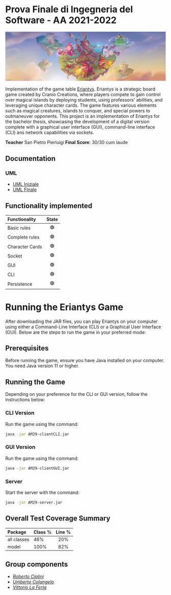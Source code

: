 # Prova Finale di Ingegneria del Software - AA 2021-2022

![alt text](src/main/resources/Graphical_Assets/Eriantys_slider.jpg)

Implementation of the game table [Eriantys](https://www.craniocreations.it/prodotto/eriantys/).
Eriantys is a strategic board game created by Cranio Creations, where players compete to gain control over magical islands by deploying students, using professors' abilities, and leveraging unique character cards. The game features various elements such as magical creatures, islands to conquer, and special powers to outmaneuver opponents. This project is an implementation of Eriantys for the bachelor thesis, showcasing the development of a digital version complete with a graphical user interface (GUI), command-line interface (CLI) ans network capabilities via sockets.

**Teacher** San Pietro Pierluigi
**Final Score**: 30/30 cum laude

## Documentation

### UML

- [UML Iniziale](deliveries/UML/UML_Iniziale/UML_Iniziale.jpg)
- [UML FInale](deliveries/UML/UML_Final/FinalUML.png)

## Functionality implemented

| Functionality   |                       State                        |
|:----------------|:--------------------------------------------------:|
| Basic rules     | 🟢 |
| Complete rules  | 🟢 |
| Character Cards | 🟢 |
| Socket          | 🟢 |
| GUI             | 🟢 |
| CLI             | 🟢 |
| Persistence     | 🟢 |
# Running the Eriantys Game

After downloading the JAR files, you can play Eriantys on your computer using either a Command-Line Interface (CLI) or a Graphical User Interface (GUI). Below are the steps to run the game in your preferred mode:

## Prerequisites
Before running the game, ensure you have Java installed on your computer. You need Java version 11 or higher. 
## Running the Game
Depending on your preference for the CLI or GUI version, follow the instructions below:
### CLI Version
Run the game using the command:
   ```sh
   java -jar AM29-clientCLI.jar
   ```
### GUI Version
Run the game using the command:

   ```sh
   java -jar AM29-clientGUI.jar
   ```
### Server
Start the server with the command:
 ```sh
java -jar AM29-server.jar
```
## Overall Test Coverage Summary

| Package     | Class % | Line % |
|:------------|:--------|:------:|
| all classes | 46%     |  20%   |
| model       | 100%    |  82%   |

## Group components
- [_Roberto Cialini_](https://github.com/RobertoCialini)
- [_Umberto Colangelo_](https://github.com/umbertocolangelo)
- [_Vittorio La Ferla_](https://github.com/vittoriolaferla)

